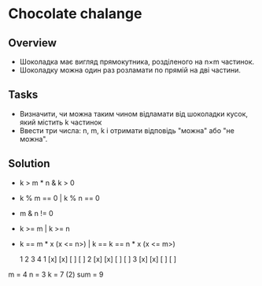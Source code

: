 # Chocolate chalange

## Overview

- Шоколадка має вигляд прямокутника, розділеного на n×m частинок.
- Шоколадку можна один раз розламати по прямій на дві частини.

## Tasks

- Визначити, чи можна таким чином відламати від шоколадки кусок, який містить k частинок
- Ввести три числа: n, m, k і отримати відповідь "можна" або "не можна".

## Solution

- k > m * n & k > 0
- k % m == 0 | k % n == 0
- m & n != 0
- k >= m | k >= n
- k == m * x (x <= n>) | k == k == n * x (x <= m>)

    1   2   3   4
1  [x] [x] [ ] [ ]
2  [x] [x] [ ] [ ]
3  [x] [x] [ ] [ ]

m = 4
n = 3
k = 7 (2)
sum = 9
